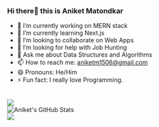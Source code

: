 ### Hi there👋 this is Aniket Matondkar

- 🔭 I’m currently working on MERN stack
- 🌱 I’m currently learning Next.js
- 👯 I’m looking to collaborate on Web Apps
- 🤔 I’m looking for help with Job Hunting
- 💬 Ask me about Data Structures and Algorithms
- 📫 How to reach me: aniketm1506@gmail.com
- 😄 Pronouns: He/Him
- ⚡ Fun fact: I really love Programming.

<br>

<a href="https://github.com/Arnold1506">
  <img align="center" src="https://github-readme-stats.vercel.app/api/top-langs/?username=Arnold1506&theme=radical&hide=glsl,python" />
</a>

<br>

<img src="https://github-readme-stats.vercel.app/api?username=Arnold1506&&show_icons=true&theme=radical&line_height=27&v=5" alt="Aniket's GitHub Stats" />

<br>
<a href="https://github.com/Arnold1506/Knockout2">
  <!-- Change the `github-readme-stats.anuraghazra1.vercel.app` to `github-readme-stats.vercel.app`  -->
  <img align="center" src="https://github-readme-stats.vercel.app/api/pin/?username=Arnold1506&repo=Knockout2&theme=radical" />
</a>    

<!--
**Arnold1506/Arnold1506** is a ✨ _special_ ✨ repository because its `README.md` (this file) appears on your GitHub profile.

Here are some ideas to get you started:

- 🔭 I’m currently working on MERN stack
- 🌱 I’m currently learning Next.js
- 👯 I’m looking to collaborate on Web Apps
- 🤔 I’m looking for help with Job Hunting
- 💬 Ask me about Data Structures and Algorithms
- 📫 How to reach me: aniketm1506@gmail.com
- 😄 Pronouns: He/Him
- ⚡ Fun fact: I really love Programming.
-->

